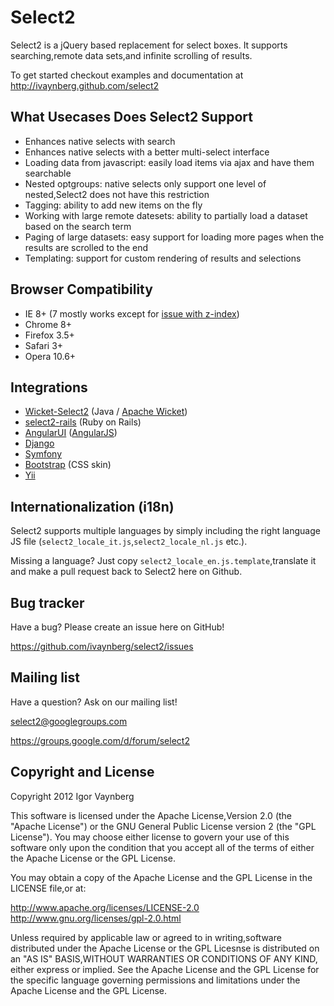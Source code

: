 Select2
=================

Select2 is a jQuery based replacement for select boxes. It supports searching,remote data sets,and infinite scrolling of results.

To get started checkout examples and documentation at http://ivaynberg.github.com/select2

What Usecases Does Select2 Support
-------------------------------------------------

* Enhances native selects with search
* Enhances native selects with a better multi-select interface
* Loading data from javascript: easily load items via ajax and have them searchable
* Nested optgroups: native selects only support one level of nested,Select2 does not have this restriction
* Tagging: ability to add new items on the fly
* Working with large remote datesets: ability to partially load a dataset based on the search term
* Paging of large datasets: easy support for loading more pages when the results are scrolled to the end
* Templating: support for custom rendering of results and selections

Browser Compatibility
--------------------
* IE 8+ (7 mostly works except for [issue with z-index](https://github.com/ivaynberg/select2/issues/37))
* Chrome 8+
* Firefox 3.5+
* Safari 3+
* Opera 10.6+

Integrations
------------

* [Wicket-Select2](https://github.com/ivaynberg/wicket-select2) (Java / [Apache Wicket](http://wicket.apache.org))
* [select2-rails](https://github.com/argerim/select2-rails) (Ruby on Rails)
* [AngularUI](http://angular-ui.github.com/#directives-select2) ([AngularJS](angularjs.org))
* [Django](https://github.com/applegrew/django-select2)
* [Symfony](https://github.com/19Gerhard85/sfSelect2WidgetsPlugin)
* [Bootstrap](https://github.com/t0m/select2-bootstrap-css) (CSS skin)
* [Yii](https://github.com/tonybolzan/yii-select2)

Internationalization (i18n)
---------------------------

Select2 supports multiple languages by simply including the right
language JS file (`select2_locale_it.js`,`select2_locale_nl.js` etc.).

Missing a language? Just copy `select2_locale_en.js.template`,translate
it and make a pull request back to Select2 here on Github.

Bug tracker
-----------

Have a bug? Please create an issue here on GitHub!

https://github.com/ivaynberg/select2/issues

Mailing list
------------

Have a question? Ask on our mailing list!

select2@googlegroups.com

https://groups.google.com/d/forum/select2


Copyright and License
---------------------

Copyright 2012 Igor Vaynberg

This software is licensed under the Apache License,Version 2.0 (the "Apache License") or the GNU 
General Public License version 2 (the "GPL License"). You may choose either license to govern your 
use of this software only upon the condition that you accept all of the terms of either the Apache 
License or the GPL License. 

You may obtain a copy of the Apache License and the GPL License in the LICENSE file,or at:

http://www.apache.org/licenses/LICENSE-2.0
http://www.gnu.org/licenses/gpl-2.0.html

Unless required by applicable law or agreed to in writing,software distributed under the Apache License 
or the GPL Licesnse is distributed on an "AS IS" BASIS,WITHOUT WARRANTIES OR CONDITIONS OF ANY KIND,
either express or implied. See the Apache License and the GPL License for the specific language governing 
permissions and limitations under the Apache License and the GPL License.
